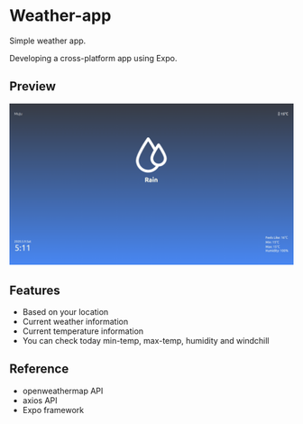 # Weather-app

Simple weather app.

Developing a cross-platform app using Expo.

## Preview

![](img.png)

## Features

-   Based on your location
-   Current weather information
-   Current temperature information
-   You can check today min-temp, max-temp, humidity and windchill

## Reference

-   openweathermap API
-   axios API
-   Expo framework
